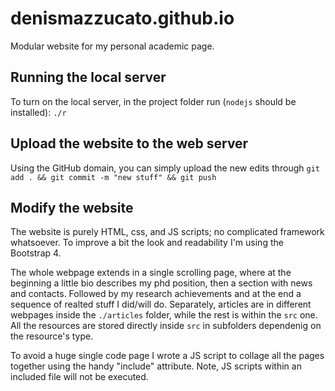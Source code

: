 # denismazzucato.github.io

Modular website for my personal academic page.

## Running the local server

To turn on the local server, in the project folder run (`nodejs` should be installed):
`./r`

## Upload the website to the web server

Using the GitHub domain, you can simply upload the new edits through `git add . && git commit -m "new stuff" && git push`

## Modify the website

The website is purely HTML, css, and JS scripts; no complicated framework whatsoever. To improve a bit the look and readability I'm using the Bootstrap 4.

The whole webpage extends in a single scrolling page, where at the beginning a little bio describes my phd position, then a section with news and contacts. Followed by my research achievements and at the end a sequence of realted stuff I did/will do. Separately, articles are in different webpages inside the `./articles` folder, while the rest is within the `src` one.
All the resources are stored directly inside `src` in subfolders dependenig on the resource's type.

To avoid a huge single code page I wrote a JS script to collage all the pages together using the handy "include" attribute. Note, JS scripts within an included file will not be executed.
